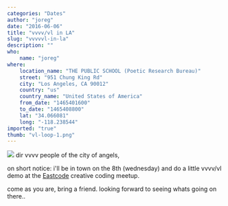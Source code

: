 ```yaml
---
categories: "Dates"
author: "joreg"
date: "2016-06-06"
title: "vvvv/vl in LA"
slug: "vvvvvl-in-la"
description: ""
who: 
    name: "joreg"
where: 
    location_name: "THE PUBLIC SCHOOL (Poetic Research Bureau)"
    street: "951 Chung King Rd"
    city: "Los Angeles, CA 90012"
    country: "us"
    country_name: "United States of America"
    from_date: "1465401600"
    to_date: "1465408800"
    lat: "34.066081"
    long: "-118.238544"
imported: "true"
thumb: "vl-loop-1.png"
---
```



![](vl-loop-1.png)
dir vvvv people of the city of angels,

on short notice: i'll be in town on the 8th (wednesday) and do a little vvvv/vl demo at the [Eastcode](http://eastcode.iamn.net) creative coding meetup. 

come as you are, bring a friend. 
looking forward to seeing whats going on there..


